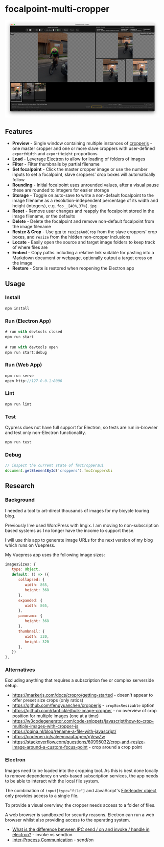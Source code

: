 # focalpoint-multi-cropper

<img src="screenshot-1.png">

## Features

* **Preview** - Single window containing multiple instances of [cropperjs](https://github.com/fengyuanchen/cropperjs) - one master cropper and one or more slave croppers with user-defined `exportWidth` and `exportHeight` proportions
* **Load** - Leverage [Electron](https://www.electronjs.org/) to allow for loading of folders of images
* **Filter** - Filter thumbnails by partial filename
* **Set focalpoint** - Click the master cropper image or use the number inputs to set a focalpoint, slave croppers' crop boxes will automatically follow
* **Rounding** - Initial focalpoint uses unrounded values, after a visual pause these are rounded to integers for easier storage
* **Storage** - Toggle on auto-save to write a non-default focalpoint to the image filename as a resolution-independent percentage of its width and height (integers), e.g. `foo__[40%,37%].jpg`
* **Reset** - Remove user changes and reapply the focalpoint stored in the image filename, or the defaults
* **Delete** - Delete the focalpoint and remove non-default focalpoint from the image filename
* **Resize & Crop** - Use [gm](https://github.com/aheckmann/gm) to `resizeAndCrop` from the slave croppers' crop boxes, and `resize` from the hidden non-cropper inclusions
* **Locate** - Easily open the source and target image folders to keep track of where files are
* **Embed** - Copy paths including a relative link suitable for pasting into a Markdown document or webpage, optionally output a target cross on the image
* **Restore** - State is restored when reopening the Electron app

## Usage

### Install

```js
npm install
```

### Run (Electron App)

```js
# run with devtools closed
npm run start

# run with devtools open
npm run start:debug
```

### Run (Web App)

```js
npm run serve
open http://127.0.0.1:8000
```

### Lint

```js
npm run lint
```

### Test

Cypress does not have full support for Electron, so tests are run in-browser and test only non-Electron functionality.

```js
npm run test
```

### Debug

```js
// inspect the current state of fmcCroppersUi
document.getElementById('croppers').fmcCroppersUi
```

## Research

### Background

I needed a tool to art-direct thousands of images for my bicycle touring blog.

Previously I've used WordPress with Imgix. I am moving to non-subscription based systems as I no longer have the income to support these.

I will use this app to generate image URLs for the next version of my blog which runs on Vuepress.

My Vuepress app uses the following image sizes:

```js
imagesSizes: {
   type: Object,
   default: () => ({
      collapsed: {
         width: 865,
         height: 368
      },
      expanded: {
         width: 865,
      },
      panorama: {
         height: 368
      },
      thumbnail: {
         width: 320,
         height: 320
      },
   })
},
```

### Alternatives

Excluding anything that requires a subscription fee or complex serverside setup.

* <https://markerjs.com/docs/cropro/getting-started> - doesn't appear to offer preset size crops (only ratios)
* <https://github.com/fengyuanchen/cropperjs> - `cropBoxResizable` option
* <https://github.com/danfickle/bulk-image-cropper> - no overview of crop position for multiple images (one at a time)
* <https://w3codegenerator.com/code-snippets/javascript/how-to-crop-multiple-images-with-cropper-js>
* <https://pqina.nl/blog/rename-a-file-with-javascript/>
* <https://codepen.io/saleemnaufa/pen/gVewZw>
* <https://stackoverflow.com/questions/60995032/crop-and-resize-image-around-a-custom-focus-point> - crop around a crop point

### Electron

Images need to be loaded into the cropping tool. As this is best done locally to remove dependency on web-based subscription services, the app needs to be able to interact with the local file system.

The combination of `input[type="file"]` and JavaScript's [FileReader object](https://developer.mozilla.org/en-US/docs/Web/API/FileReader) only provides access to a single file.

To provide a visual overview, the cropper needs access to a folder of files.

A web browser is sandboxed for security reasons. Electron can run a web browser whilst also providing access to the operating system.

* [What is the difference between IPC send / on and invoke / handle in electron?](https://stackoverflow.com/questions/59889729/what-is-the-difference-between-ipc-send-on-and-invoke-handle-in-electron) - invoke vs send/on
* [Inter-Process Communication](https://www.electronjs.org/docs/latest/tutorial/ipc) - send/on
